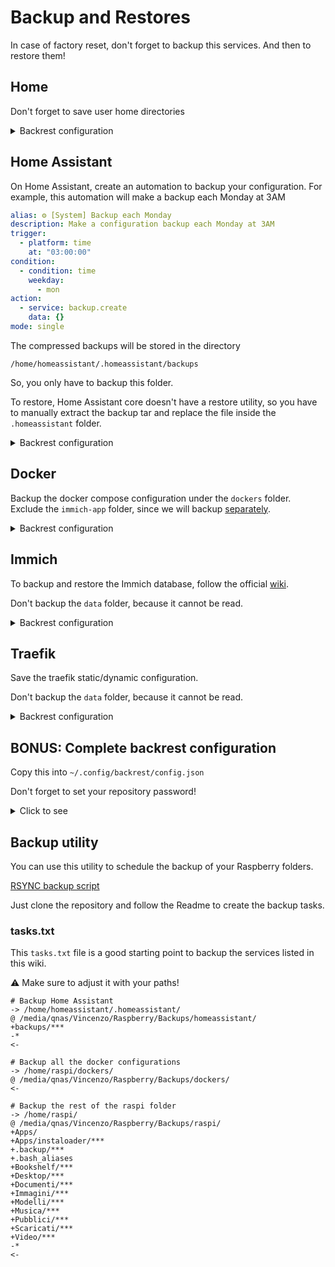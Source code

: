 # Backup and Restores
In case of factory reset, don't forget to backup this services. And then to restore them!

## Home
Don't forget to save user home directories

<details>
  <summary> Backrest configuration </summary>

  - Backup made each day at 01:00
  - Retention policy:
    - **Daily**: 7 - Keep a backup for the last 7 days
    - **Weekly**: 2 - Keep a backup for the last 2 weeks (the last one of each week)
      
      **NB**: one of them will coincide with the 7th daily backup (only the daily will be kept)

    - **Monthly**: 4 - Keep a backup for the last 4 months (the last one of each month)
      
      **NB**: one of them will coincide with the 7th daily or the 2nd weekly backup (only one will be kept)

    - **Yearly**: 1 - Keep a backup for the last year (the last one of the year)

  ```json
  {
    "id": "Home",
    "repo": "Synlogy-NetBackup",
    "paths": [
      "/home/raspi/Apps/instaloader",
      "/home/raspi/.backup",
      "/home/raspi/.bash_aliases",
      "/home/raspi/Bookshelf",
      "/home/raspi/Desktop",
      "/home/raspi/Documenti",
      "/home/raspi/Immagini",
      "/home/raspi/Modelli",
      "/home/raspi/Musica",
      "/home/raspi/Pubblici",
      "/home/raspi/Scaricati",
      "/home/raspi/Video",
      "/home/raspi/.config"
    ],
    "excludes": [],
    "iexcludes": [],
    "cron": "0 1 * * *",
    "backup_flags": [],
    "retention": {
      "policyTimeBucketed": {
        "yearly": 1,
        "monthly": 4,
        "weekly": 2,
        "daily": 7,
        "hourly": 0
      }
    }
  }
  ```
</details>

## Home Assistant 
On Home Assistant, create an automation to backup your configuration. For example, this automation will make a backup each Monday at 3AM

```yml
alias: ⚙️ [System] Backup each Monday
description: Make a configuration backup each Monday at 3AM
trigger:
  - platform: time
    at: "03:00:00"
condition:
  - condition: time
    weekday:
      - mon
action:
  - service: backup.create
    data: {}
mode: single
```

The compressed backups will be stored in the directory

```
/home/homeassistant/.homeassistant/backups
```

So, you only have to backup this folder.

To restore, Home Assistant core doesn't have a restore utility, so you have to manually extract the backup tar and replace the file inside the `.homeassistant` folder.


<details>
  <summary> Backrest configuration </summary>

  - Backup made each Monday at 03:30
  - Retention policy:
    - **Monthly**: 4 - Since the backup folder always contains all the oldest backups (except if manually removed), we just keep a snapshot for the last 4 months (the last one of each month)

  ```json
  {
    "id": "Home-Assistant",
    "repo": "Synlogy-NetBackup",
    "paths": [
      "/home/homeassistant/.homeassistant/backups"
    ],
    "excludes": [],
    "iexcludes": [],
    "cron": "30 3 * * 1",
    "retention": {
      "policyTimeBucketed": {
        "yearly": 0,
        "monthly": 4,
        "weekly": 0,
        "daily": 0,
        "hourly": 0
      }
    }
  }
  ```
</details>

## Docker
Backup the docker compose configuration under the `dockers` folder. Exclude the `immich-app` folder, since we will backup [separately](#immich).

<details>
  <summary> Backrest configuration </summary>

  - Backup made each Wednesday at 02:00
  - Retention policy:
    - **Daily**: 3 - Keep a backup of the last 3 days with a snapshot. Since the backups are one per week, it keep the backups of the last 3 weeks.
    - **Monthly**: 4 - Keep a backup for the last 4 months (the last one of each month)
    
  ```json
  {
    "id": "Dockers",
    "repo": "Synlogy-NetBackup",
    "paths": [
      "/home/raspi/dockers"
    ],
    "excludes": [
      "immich-app"
    ],
    "iexcludes": [],
    "cron": "0 2 * * 3",
    "retention": {
      "policyTimeBucketed": {
        "yearly": 0,
        "monthly": 4,
        "weekly": 0,
        "daily": 3,
        "hourly": 0
      }
    }
  }
  ```
</details>

## Immich
To backup and restore the Immich database, follow the official [wiki](https://immich.app/docs/administration/backup-and-restore).

Don't backup the `data` folder, because it cannot be read.

<details>
  <summary> Backrest configuration </summary>

  - Backup made each two days at 02:10
  - Retention policy:
    - **Daily**: 2 - Keep a backup of the last 2 days with a snapshot.
    - **Weekly**: 4 - Keep a backup for the last 4 weeks (the last one of each week)
    - **Monthly**: 3 - Keep a backup for the last 3 months (the last one of each month)
    
  ```json
  {
    "id": "Immich",
    "repo": "Synlogy-NetBackup",
    "paths": [
      "/home/raspi/dockers/immich-app"
    ],
    "excludes": [
      "data"
    ],
    "iexcludes": [],
    "cron": "10 2 * * */2",
    "retention": {
      "policyTimeBucketed": {
        "yearly": 0,
        "monthly": 3,
        "weekly": 4,
        "daily": 2,
        "hourly": 24
      }
    },
    "hooks": [
      {
        "conditions": [
          "CONDITION_SNAPSHOT_START"
        ],
        "onError": "ON_ERROR_CANCEL",
        "actionCommand": {
          "command": "#!/bin/bash\nif [ ! -d /home/raspi/dockers/immich-app/data-backups ]; then\n  mkdir /home/raspi/dockers/immich-app/data-backups \nfi\n\ndocker exec -t immich_postgres pg_dumpall --clean --if-exists --username=postgres > /home/raspi/dockers/immich-app/data-backups/immich-database.sql"
        }
      }
    ]
  }
  ```
</details>


## Traefik
Save the traefik static/dynamic configuration. 

Don't backup the `data` folder, because it cannot be read.

<details>
  <summary> Backrest configuration </summary>

  - Backup made two times per month, on 1st and 16th of the month, at 02:30
  - Retention policy:
    - **Count**: 5 - keep the last 5 snapshot
    
  ```json
  {
    "id": "Traefik",
    "repo": "Synlogy-NetBackup",
    "paths": [
      "/etc/traefik"
    ],
    "excludes": [
      "acme"
    ],
    "iexcludes": [],
    "cron": "30 2 1,16 * *",
    "retention": {
      "policyKeepLastN": 5
    }
  }
  ```
</details>


## BONUS: Complete backrest configuration
Copy this into `~/.config/backrest/config.json`

Don't forget to set your repository password!

<details>
<summary>Click to see</summary>
  
  ```json
  {
    "modno":  16,
    "version":  1,
    "host":  "raspberrypi",
    "repos":  [
      {
        "id":  "Synlogy-NetBackup",
        "uri":  "sftp://vincenzo@192.168.1.200:2222//NetBackup/raspberrypi",
        "password":  <REDACTED>,
        "prunePolicy":  {
          "maxFrequencyDays":  7,
          "maxUnusedPercent":  25
        }
      }
    ],
    "plans":  [
      {
        "id":  "Dockers",
        "repo":  "Synlogy-NetBackup",
        "paths":  [
          "/home/raspi/dockers"
        ],
        "excludes":  [
          "immich-app"
        ],
        "cron":  "0 2 * * 3",
        "retention":  {
          "policyTimeBucketed":  {
            "daily":  3,
            "monthly":  4
          }
        }
      },
      {
        "id":  "Home",
        "repo":  "Synlogy-NetBackup",
        "paths":  [
          "/home/raspi/.backup",
          "/home/raspi/.bash_aliases",
          "/home/raspi/.config",
          "/home/raspi/Apps/instaloader",
          "/home/raspi/Bookshelf",
          "/home/raspi/Desktop",
          "/home/raspi/Documenti",
          "/home/raspi/Immagini",
          "/home/raspi/Modelli",
          "/home/raspi/Musica",
          "/home/raspi/Pubblici",
          "/home/raspi/Scaricati",
          "/home/raspi/Video"
        ],
        "cron":  "0 1 * * *",
        "retention":  {
          "policyTimeBucketed":  {
            "daily":  7,
            "weekly":  2,
            "monthly":  4
          }
        }
      },
      {
        "id":  "Home-Assistant",
        "repo":  "Synlogy-NetBackup",
        "paths":  [
          "/home/homeassistant/.homeassistant/backups"
        ],
        "cron":  "30 3 * * 1",
        "retention":  {
          "policyTimeBucketed":  {
            "monthly":  4
          }
        }
      },
      {
        "id":  "Immich",
        "repo":  "Synlogy-NetBackup",
        "paths":  [
          "/home/raspi/dockers/immich-app"
        ],
        "excludes":  [
          "data"
        ],
        "cron":  "0 2 * * */2",
        "retention":  {
          "policyTimeBucketed":  {
            "daily":  2,
            "weekly":  4,
            "monthly":  3
          }
        },
        "hooks":  [
          {
            "conditions":  [
              "CONDITION_SNAPSHOT_START"
            ],
            "onError":  "ON_ERROR_CANCEL",
            "actionCommand":  {
              "command":  "#!/bin/bash\nif [ ! -d /home/raspi/dockers/immich-app/data-backups ]; then\n  mkdir /home/raspi/dockers/immich-app/data-backups \nfi\n\ndocker exec -t immich_postgres pg_dumpall --clean --if-exists --username=postgres > /home/raspi/dockers/immich-app/data-backups/immich-database.sql"
            }
          }
        ]
      }
    ],
    "auth":  {
      "disabled":  true
    }
  }
  ```
</details>

## Backup utility
You can use this utility to schedule the backup of your Raspberry folders.

[RSYNC backup script](https://github.com/vincios/rsync_script)

Just clone the repository and follow the Readme to create the backup tasks.

### tasks.txt
This `tasks.txt` file is a good starting point to backup the services listed in this wiki.

⚠️ Make sure to adjust it with your paths!

```
# Backup Home Assistant
-> /home/homeassistant/.homeassistant/
@ /media/qnas/Vincenzo/Raspberry/Backups/homeassistant/
+backups/***
-*
<-

# Backup all the docker configurations
-> /home/raspi/dockers/
@ /media/qnas/Vincenzo/Raspberry/Backups/dockers/
<-

# Backup the rest of the raspi folder
-> /home/raspi/
@ /media/qnas/Vincenzo/Raspberry/Backups/raspi/
+Apps/
+Apps/instaloader/***
+.backup/***
+.bash_aliases
+Bookshelf/***
+Desktop/***
+Documenti/***
+Immagini/***
+Modelli/***
+Musica/***
+Pubblici/***
+Scaricati/***
+Video/***
-*
<-
```